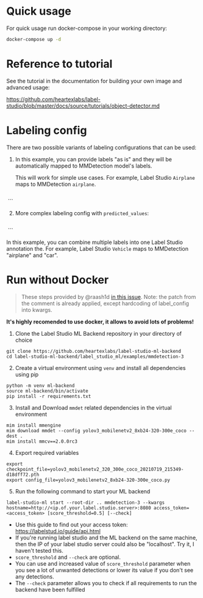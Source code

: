 <!--
---
title: MMDetection for image segmentation
type: blog
tier: all
order: 55
meta_title: Object detection in images with Label Studio and MMDetection
meta_description: This is a tutorial on how to use the example MMDetection model backend with Label Studio for image segmentation tasks.
categories:
    - tutorial
    - pytorch
    - openmmlab
    - mmdetection
    - image segmentation
image: "/tutorials/openmmlab.png"
---
-->

# Quick usage

For quick usage run docker-compose in your working directory:

```bash
docker-compose up -d
```

# Reference to tutorial

See the tutorial in the documentation for building your own image and advanced usage:

https://github.com/heartexlabs/label-studio/blob/master/docs/source/tutorials/object-detector.md


# Labeling config

There are two possible variants of labeling configurations that can be used:

1. In this example, you can provide labels "as is" and they will be automatically mapped to MMDetection model's labels.

    This will work for simple use cases. For example, Label Studio `Airplane` maps to MMDetection `airplane`.

    ```
<View>
  <Image name="image" value="$image"/>
  <RectangleLabels name="label" toName="image">
    <Label value="Airplane" background="green"/>
    <Label value="Car" background="blue"/>
  </RectangleLabels>
</View>
```

2. More complex labeling config with `predicted_values`:

    ```
<View>
  <Image name="image" value="$image"/>
  <RectangleLabels name="label" toName="image">
    <Label value="Vehicle" predicted_values="airplane,car" background="green"/>
  </RectangleLabels>
</View>
```

In this example, you can combine multiple labels into one Label Studio annotation the. For example, Label Studio `Vehicle` maps to MMDetection "airplane" and "car".


# Run without Docker

> These steps provided by @raash1d [in this issue](https://github.com/heartexlabs/label-studio-ml-backend/issues/167#issuecomment-1495061050). Note: the patch from the comment is already applied, except hardcoding of label_config into kwargs.

**It's highly recomended to use docker, it allows to avoid lots of problems!**

1. Clone the Label Studio ML Backend repository in your directory of choice
```
git clone https://github.com/heartexlabs/label-studio-ml-backend
cd label-studio-ml-backend/label_studio_ml/examples/mmdetection-3
```

2. Create a virtual environment using `venv` and install all dependencies using pip
```
python -m venv ml-backend
source ml-backend/bin/activate
pip install -r requirements.txt
```

3. Install and Download `mmdet` related dependencies in the virtual environment
```
mim install mmengine
mim download mmdet --config yolov3_mobilenetv2_8xb24-320-300e_coco --dest .
mim install mmcv==2.0.0rc3
```

4. Export required variables
```
export checkpoint_file=yolov3_mobilenetv2_320_300e_coco_20210719_215349-d18dff72.pth
export config_file=yolov3_mobilenetv2_8xb24-320-300e_coco.py
```

5. Run the following command to start your ML backend
```
label-studio-ml start --root-dir .. mmdetection-3 --kwargs hostname=http://<ip.of.your.label.studio.server>:8080 access_token=<access_token> [score_threshold=0.5] [--check]
```

* Use this guide to find out your access token: https://labelstud.io/guide/api.html
* If you're running label studio and the ML backend on the same machine, then the IP of your label studio server could also be "localhost". Try it, I haven't tested this.
* `score_threshold` and `--check` are optional.
* You can use and increased value of `score_threshold` parameter when you see a lot of unwanted detections or lower its value if you don't see any detections.
* The `--check` parameter allows you to check if all requirements to run the backend have been fulfilled

